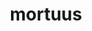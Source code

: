 ---
title: mortuus
meaning: DEAD
ch: sixteen
pos: totadjective
femstem: mortu
femend: a
neutstem: mortu
neutend: um
derivative: mortality
f3: yes
f: yes
---